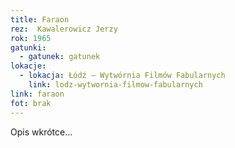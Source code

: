 ```yaml
---
title: Faraon
rez:  Kawalerowicz Jerzy
rok: 1965
gatunki: 
  - gatunek: gatunek
lokacje:
  - lokacja: Łódź – Wytwórnia Filmów Fabularnych
    link: lodz-wytwornia-filmow-fabularnych
link: faraon
fot: brak
---
```

Opis wkrótce…